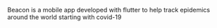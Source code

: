 Beacon is a mobile app developed with flutter to help track epidemics around the world starting with covid-19
